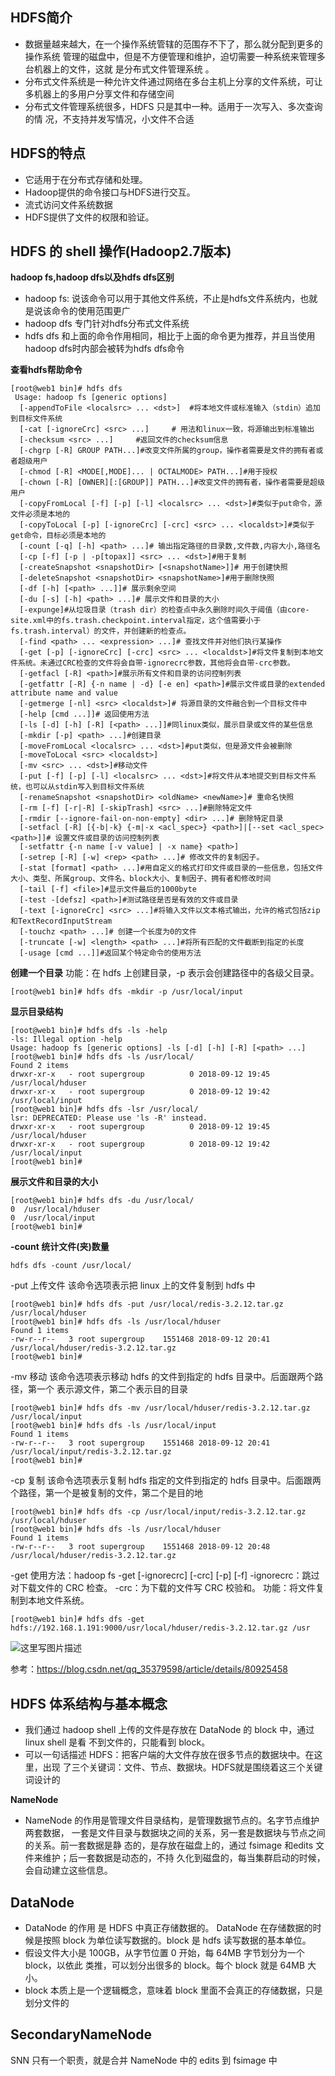 HDFS简介
------

 - 数据量越来越大，在一个操作系统管辖的范围存不下了，那么就分配到更多的操作系统
   管理的磁盘中，但是不方便管理和维护，迫切需要一种系统来管理多台机器上的文件，这就 是分布式文件管理系统 。
 - 分布式文件系统是一种允许文件通过网络在多台主机上分享的文件系统，可让多机器上的多用户分享文件和存储空间
 - 分布式文件管理系统很多，HDFS 只是其中一种。适用于一次写入、多次查询的情
况，不支持并发写情况，小文件不合适

HDFS的特点
-------

 - 它适用于在分布式存储和处理。
 -  Hadoop提供的命令接口与HDFS进行交互。
 - 流式访问文件系统数据
 - HDFS提供了文件的权限和验证。

HDFS 的 shell 操作(Hadoop2.7版本)
---------------
**hadoop fs,hadoop dfs以及hdfs dfs区别**
 - hadoop fs: 说该命令可以用于其他文件系统，不止是hdfs文件系统内，也就是说该命令的使用范围更广
 - hadoop dfs 专门针对hdfs分布式文件系统
 - hdfs dfs 和上面的命令作用相同，相比于上面的命令更为推荐，并且当使用hadoop dfs时内部会被转为hdfs dfs命令
 
**查看hdfs帮助命令**
```
[root@web1 bin]# hdfs dfs
 Usage: hadoop fs [generic options]
  [-appendToFile <localsrc> ... <dst>]  #将本地文件或标准输入（stdin）追加到目标文件系统
  [-cat [-ignoreCrc] <src> ...]     # 用法和linux一致，将源输出到标准输出
  [-checksum <src> ...]     #返回文件的checksum信息
  [-chgrp [-R] GROUP PATH...]#改变文件所属的group，操作者需要是文件的拥有者或者超级用户
  [-chmod [-R] <MODE[,MODE]... | OCTALMODE> PATH...]#用于授权
  [-chown [-R] [OWNER][:[GROUP]] PATH...]#改变文件的拥有者，操作者需要是超级用户
  [-copyFromLocal [-f] [-p] [-l] <localsrc> ... <dst>]#类似于put命令，源文件必须是本地的
  [-copyToLocal [-p] [-ignoreCrc] [-crc] <src> ... <localdst>]#类似于get命令，目标必须是本地的
  [-count [-q] [-h] <path> ...]# 输出指定路径的目录数,文件数,内容大小,路径名
  [-cp [-f] [-p | -p[topax]] <src> ... <dst>]#用于复制
  [-createSnapshot <snapshotDir> [<snapshotName>]]# 用于创建快照
  [-deleteSnapshot <snapshotDir> <snapshotName>]#用于删除快照
  [-df [-h] [<path> ...]]# 展示剩余空间
  [-du [-s] [-h] <path> ...]# 展示文件和目录的大小
  [-expunge]#从垃圾目录（trash dir）的检查点中永久删除时间久于阈值（由core-site.xml中的fs.trash.checkpoint.interval指定，这个值需要小于fs.trash.interval）的文件，并创建新的检查点。
  [-find <path> ... <expression> ...]# 查找文件并对他们执行某操作
  [-get [-p] [-ignoreCrc] [-crc] <src> ... <localdst>]#将文件复制到本地文件系统。未通过CRC检查的文件将会自带-ignorecrc参数，其他将会自带-crc参数。
  [-getfacl [-R] <path>]#展示所有文件和目录的访问控制列表
  [-getfattr [-R] {-n name | -d} [-e en] <path>]#展示文件或目录的extended attribute name and value
  [-getmerge [-nl] <src> <localdst>]# 将源目录的文件融合到一个目标文件中
  [-help [cmd ...]]# 返回使用方法
  [-ls [-d] [-h] [-R] [<path> ...]]#同linux类似，展示目录或文件的某些信息
  [-mkdir [-p] <path> ...]#创建目录
  [-moveFromLocal <localsrc> ... <dst>]#put类似，但是源文件会被删除
  [-moveToLocal <src> <localdst>]
  [-mv <src> ... <dst>]#移动文件
  [-put [-f] [-p] [-l] <localsrc> ... <dst>]#将文件从本地提交到目标文件系统，也可以从stdin写入到目标文件系统
  [-renameSnapshot <snapshotDir> <oldName> <newName>]# 重命名快照
  [-rm [-f] [-r|-R] [-skipTrash] <src> ...]#删除特定文件
  [-rmdir [--ignore-fail-on-non-empty] <dir> ...]# 删除特定目录
  [-setfacl [-R] [{-b|-k} {-m|-x <acl_spec>} <path>]|[--set <acl_spec> <path>]]# 设置文件或目录的访问控制列表
  [-setfattr {-n name [-v value] | -x name} <path>]
  [-setrep [-R] [-w] <rep> <path> ...]# 修改文件的复制因子。
  [-stat [format] <path> ...]#用自定义的格式打印文件或目录的一些信息，包括文件大小、类型、所属group、文件名、block大小、复制因子、拥有者和修改时间
  [-tail [-f] <file>]#显示文件最后的1000byte
  [-test -[defsz] <path>]#测试路径是否是有效的文件或目录
  [-text [-ignoreCrc] <src> ...]#将输入文件以文本格式输出，允许的格式包括zip和TextRecordInputStream
  [-touchz <path> ...]# 创建一个长度为0的文件
  [-truncate [-w] <length> <path> ...]#将所有匹配的文件截断到指定的长度
  [-usage [cmd ...]]#返回某个特定命令的使用方法
```
**创建一个目录**
功能：在 hdfs 上创建目录，-p 表示会创建路径中的各级父目录。
```
[root@web1 bin]# hdfs dfs -mkdir -p /usr/local/input
```
**显示目录结构**
```
[root@web1 bin]# hdfs dfs -ls -help
-ls: Illegal option -help
Usage: hadoop fs [generic options] -ls [-d] [-h] [-R] [<path> ...]
[root@web1 bin]# hdfs dfs -ls /usr/local/
Found 2 items
drwxr-xr-x   - root supergroup          0 2018-09-12 19:45 /usr/local/hduser
drwxr-xr-x   - root supergroup          0 2018-09-12 19:42 /usr/local/input
[root@web1 bin]# hdfs dfs -lsr /usr/local/
lsr: DEPRECATED: Please use 'ls -R' instead.
drwxr-xr-x   - root supergroup          0 2018-09-12 19:45 /usr/local/hduser
drwxr-xr-x   - root supergroup          0 2018-09-12 19:42 /usr/local/input
[root@web1 bin]# 
```
**展示文件和目录的大小**
```
[root@web1 bin]# hdfs dfs -du /usr/local/
0  /usr/local/hduser
0  /usr/local/input
[root@web1 bin]# 
```
**-count 统计文件(夹)数量**
```
hdfs dfs -count /usr/local/
```
-put 上传文件
该命令选项表示把 linux 上的文件复制到 hdfs 中
```
[root@web1 bin]# hdfs dfs -put /usr/local/redis-3.2.12.tar.gz  /usr/local/hduser
[root@web1 bin]# hdfs dfs -ls /usr/local/hduser
Found 1 items
-rw-r--r--   3 root supergroup    1551468 2018-09-12 20:41 /usr/local/hduser/redis-3.2.12.tar.gz
[root@web1 bin]# 
```

-mv 移动
该命令选项表示移动 hdfs 的文件到指定的 hdfs 目录中。后面跟两个路径，第一个
表示源文件，第二个表示目的目录
```
[root@web1 bin]# hdfs dfs -mv /usr/local/hduser/redis-3.2.12.tar.gz /usr/local/input
[root@web1 bin]# hdfs dfs -ls /usr/local/input
Found 1 items
-rw-r--r--   3 root supergroup    1551468 2018-09-12 20:41 /usr/local/input/redis-3.2.12.tar.gz
[root@web1 bin]# 
```
-cp 复制
该命令选项表示复制 hdfs 指定的文件到指定的 hdfs 目录中。后面跟两个路径，第一个是被复制的文件，第二个是目的地
```
[root@web1 bin]# hdfs dfs -cp /usr/local/input/redis-3.2.12.tar.gz /usr/local/hduser
[root@web1 bin]# hdfs dfs -ls /usr/local/hduser
Found 1 items
-rw-r--r--   3 root supergroup    1551468 2018-09-12 20:48 /usr/local/hduser/redis-3.2.12.tar.gz
```

-get
使用方法：hadoop fs -get [-ignorecrc] [-crc] [-p] [-f] <src> <localdst>
-ignorecrc：跳过对下载文件的 CRC 检查。
-crc：为下载的文件写 CRC 校验和。
功能：将文件复制到本地文件系统。
```
[root@web1 bin]# hdfs dfs -get hdfs://192.168.1.191:9000/usr/local/hduser/redis-3.2.12.tar.gz /usr
```
![这里写图片描述](https://img-blog.csdn.net/20180913140346970?watermark/2/text/aHR0cHM6Ly9ibG9nLmNzZG4ubmV0L3UwMTAzOTEzNDI=/font/5a6L5L2T/fontsize/400/fill/I0JBQkFCMA==/dissolve/70)


参考：https://blog.csdn.net/qq_35379598/article/details/80925458

HDFS 体系结构与基本概念
--------------

 - 我们通过 hadoop shell 上传的文件是存放在 DataNode 的 block 中，通过 linux shell 是看
   不到文件的，只能看到 block。
 - 可以一句话描述 HDFS：把客户端的大文件存放在很多节点的数据块中。在这里，出现 了三个关键词：文件、节点、数据块。HDFS就是围绕着这三个关键词设计的

**NameNode**
 - NameNode 的作用是管理文件目录结构，是管理数据节点的。名字节点维护两套数据，
  一套是文件目录与数据块之间的关系，另一套是数据块与节点之间的关系。前一套数据是静 态的，是存放在磁盘上的，通过 fsimage 和edits 文件来维护；后一套数据是动态的，不持 久化到磁盘的，每当集群启动的时候，会自动建立这些信息。

DataNode
--------
 - DataNode 的作用 是 HDFS 中真正存储数据的。 DataNode 在存储数据的时候是按照 block
   为单位读写数据的。block 是 hdfs 读写数据的基本单位。
 - 假设文件大小是 100GB，从字节位置 0 开始，每 64MB 字节划分为一个 block，以依此 类推，可以划分出很多的 block。每个 block 就是 64MB 大小。
 - block 本质上是一个逻辑概念，意味着 block 里面不会真正的存储数据，只是划分文件的

SecondaryNameNode
-----------------
SNN 只有一个职责，就是合并 NameNode 中的 edits 到 fsimage 中
